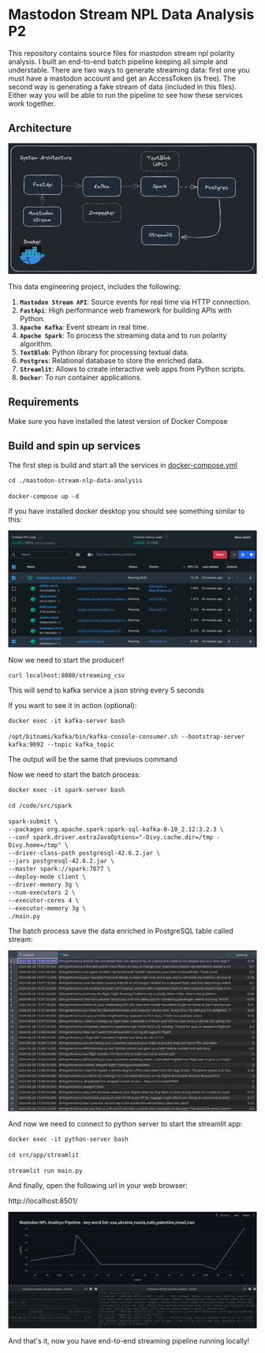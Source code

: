 # Mastodon Stream NPL Data Analysis P2

This repository contains source files for mastodon stream npl polarity analysis. I built an end-to-end batch pipeline keeping all simple and understable. There are two ways to generate streaming data: first one you must have a mastodon account and get an AccessToken (is free). The second way is generating a fake stream of data (included in this files). Either way you will be able to run the pipeline to see how these services work together.

## Architecture

![alt text](assets/diagram.png "P2")

This data engineering project, includes the following:

1. **`Mastodon Stream API`**: Source events for real time via HTTP connection.
2. **`FastApi`**: High performance web framework for building APIs with Python. 
3. **`Apache Kafka`**: Event stream in real time.
4. **`Apache Spark`**: To process the streaming data and to run polarity algorithm.
5. **`TextBlob`**: Python library for processing textual data.
6. **`Postgres`**: Relational database to store the enriched data.
7. **`Streamlit`**: Allows to create interactive web apps from Python scripts.
8. **`Docker`**: To run container applications.

## Requirements

Make sure you have installed the latest version of Docker Compose

## Build and spin up services

The first step is build and start all the services in [docker-compose.yml](docker-compose.yml)

```
cd ./mastodon-stream-nlp-data-analysis

docker-compose up -d
```

If you have installed docker desktop you should see something similar to this:

![alt text](assets/docker.png)

Now we need to start the producer!

```
curl localhost:8080/streaming_csv
```

This will send to kafka service a json string every 5 seconds

If you want to see it in action (optional):

```
docker exec -it kafka-server bash

/opt/bitnami/kafka/bin/kafka-console-consumer.sh --bootstrap-server kafka:9092 --topic kafka_topic
```

The output will be the same that previuos command

Now we need to start the batch process:

```
docker exec -it spark-server bash  

cd /code/src/spark

spark-submit \  
--packages org.apache.spark:spark-sql-kafka-0-10_2.12:3.2.3 \  
--conf spark.driver.extraJavaOptions="-Divy.cache.dir=/tmp -Divy.home=/tmp" \  
--driver-class-path postgresql-42.6.2.jar \  
--jars postgresql-42.6.2.jar \  
--master spark://spark:7077 \  
--deploy-mode client \  
--driver-memory 3g \  
--num-executors 2 \  
--executor-cores 4 \  
--executor-memory 3g \  
./main.py
```

The batch process save the data enriched in PostgreSQL table called stream:

![alt text](assets/postgresql.png)

And now we need to connect to python server to start the streamlit app:

```
docker exec -it python-server bash  

cd src/app/streamlit  

streamlit run main.py
```

And finally, open the following url in your web browser:

http://localhost:8501/

![alt text](assets/streamlit.gif)

And that's it, now you have end-to-end streaming pipeline running locally!



